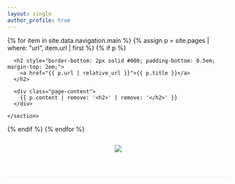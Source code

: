 ```yaml
---
layout: single
author_profile: true
---
```



<!-- <div class="welcome-section" style="margin-bottom: 2em; padding-bottom: 1em; border-bottom: 1px solid #eee;">
  
  
  <p style="font-size: 1.2em; color: #555; margin-top: 0;">
  Welcome to my page! 
  I completed my undergraduate studies in Information Security at the University of Science and Technology of China (USTC) and will soon be completing my master's degree in Computer Science at the City University of Hong Kong (CityU). 
  I am passionate about applying data science techniques to the business world and am actively seeking opportunities in this exciting, cross-disciplinary field.
  </p>


</div> -->







<div class="welcome-section" style="margin-bottom: 2em; padding-bottom: 1em; border-bottom: 1px solid #eee;">

{% for item in site.data.navigation.main %}
  {% assign p = site.pages | where: "url", item.url | first %}
  {% if p %}
    <section id="{{ item.title | slugify }}" class="page-summary" style="margin-bottom: 3em;">
      
      <h2 style="border-bottom: 2px solid #000; padding-bottom: 0.5em; margin-top: 2em;">
        <a href="{{ p.url | relative_url }}">{{ p.title }}</a>
      </h2>

      <div class="page-content">
        {{ p.content | remove: '<h2>' | remove: '</h2>' }}
      </div>

    </section>
  {% endif %}
{% endfor %}



<div style="display: flex; justify-content: center; margin: 2em 0;">
  <a href="https://clustrmaps.com/site/1c7ct" title="ClustrMaps">
    <img src="//www.clustrmaps.com/map_v2.png?d=TtQYZYFrk87LEWmUBSwoKSS3gQYl6vR5iALr2DB9cO4&cl=ffffff" />
  </a>
</div>
